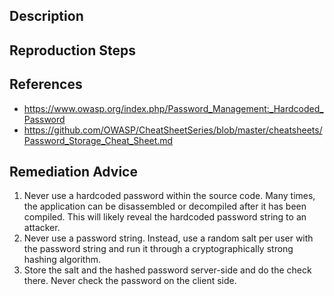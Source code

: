 ## Description


## Reproduction Steps


## References

- https://www.owasp.org/index.php/Password_Management:_Hardcoded_Password
- https://github.com/OWASP/CheatSheetSeries/blob/master/cheatsheets/Password_Storage_Cheat_Sheet.md


## Remediation Advice

1. Never use a hardcoded password within the source code. Many times, the application can be disassembled or decompiled after it has been compiled. This will likely reveal the hardcoded password string to an attacker.
2. Never use a password string. Instead, use a random salt per user with the password string and run it through a cryptographically strong hashing algorithm.
3. Store the salt and the hashed password server-side and do the check there. Never check the password on the client side.
